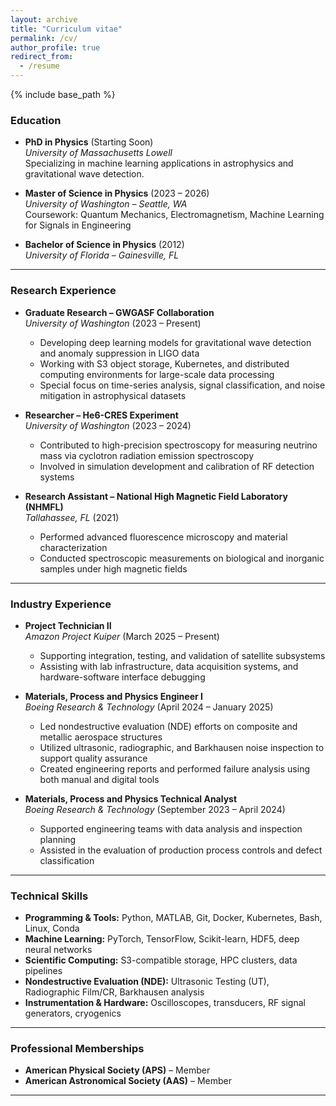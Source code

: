 ```yaml
---
layout: archive
title: "Curriculum vitae"
permalink: /cv/
author_profile: true
redirect_from:
  - /resume
---
```


{% include base_path %}


### **Education**  ###
- **PhD in Physics** (Starting Soon)  
  *University of Massachusetts Lowell*  
  Specializing in machine learning applications in astrophysics and gravitational wave detection.  

- **Master of Science in Physics** (2023 – 2026)  
  *University of Washington – Seattle, WA*  
  Coursework: Quantum Mechanics, Electromagnetism, Machine Learning for Signals in Engineering  

- **Bachelor of Science in Physics** (2012)  
  *University of Florida – Gainesville, FL*  

---

### **Research Experience**  
- **Graduate Research – GWGASF Collaboration**  
  *University of Washington* (2023 – Present)  
  - Developing deep learning models for gravitational wave detection and anomaly suppression in LIGO data  
  - Working with S3 object storage, Kubernetes, and distributed computing environments for large-scale data processing  
  - Special focus on time-series analysis, signal classification, and noise mitigation in astrophysical datasets  

- **Researcher – He6-CRES Experiment**  
  *University of Washington* (2023 – 2024)  
  - Contributed to high-precision spectroscopy for measuring neutrino mass via cyclotron radiation emission spectroscopy  
  - Involved in simulation development and calibration of RF detection systems  

- **Research Assistant – National High Magnetic Field Laboratory (NHMFL)**  
  *Tallahassee, FL* (2021)  
  - Performed advanced fluorescence microscopy and material characterization  
  - Conducted spectroscopic measurements on biological and inorganic samples under high magnetic fields  

---

### **Industry Experience**  
- **Project Technician II**  
  *Amazon Project Kuiper* (March 2025 – Present)  
  - Supporting integration, testing, and validation of satellite subsystems  
  - Assisting with lab infrastructure, data acquisition systems, and hardware-software interface debugging  

- **Materials, Process and Physics Engineer I**  
  *Boeing Research & Technology* (April 2024 – January 2025)  
  - Led nondestructive evaluation (NDE) efforts on composite and metallic aerospace structures  
  - Utilized ultrasonic, radiographic, and Barkhausen noise inspection to support quality assurance  
  - Created engineering reports and performed failure analysis using both manual and digital tools  

- **Materials, Process and Physics Technical Analyst**  
  *Boeing Research & Technology* (September 2023 – April 2024)  
  - Supported engineering teams with data analysis and inspection planning  
  - Assisted in the evaluation of production process controls and defect classification

---

### **Technical Skills**  
- **Programming & Tools:** Python, MATLAB, Git, Docker, Kubernetes, Bash, Linux, Conda  
- **Machine Learning:** PyTorch, TensorFlow, Scikit-learn, HDF5, deep neural networks  
- **Scientific Computing:** S3-compatible storage, HPC clusters, data pipelines  
- **Nondestructive Evaluation (NDE):** Ultrasonic Testing (UT), Radiographic Film/CR, Barkhausen analysis  
- **Instrumentation & Hardware:** Oscilloscopes, transducers, RF signal generators, cryogenics  

---

### **Professional Memberships**  
- **American Physical Society (APS)** – Member  
- **American Astronomical Society (AAS)** – Member  

---

